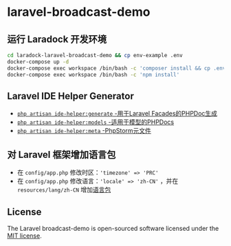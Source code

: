 # laravel-broadcast-demo

## 运行 Laradock 开发环境
```bash
cd laradock-laravel-broadcast-demo && cp env-example .env
docker-compose up -d
docker-compose exec workspace /bin/bash -c 'composer install && cp .env.example .env && php artisan key:generate'
docker-compose exec workspace /bin/bash -c 'npm install'
```

## Laravel IDE Helper Generator

- [`php artisan ide-helper:generate` -用于Laravel Facades的PHPDoc生成](https://github.com/barryvdh/laravel-ide-helper#automatic-phpdoc-generation-for-laravel-facades)
- [`php artisan ide-helper:models` -适用于模型的PHPDocs](https://github.com/barryvdh/laravel-ide-helper#automatic-PHPDocs-for-models)
- [`php artisan ide-helper:meta` -PhpStorm元文件](https://github.com/barryvdh/laravel-ide-helper#phpstorm-meta-for-container-instances)

## 对 Laravel 框架增加语言包
* 在 `config/app.php` 修改时区：`'timezone' => 'PRC'` 
* 在 `config/app.php` 修改语言：`'locale' => 'zh-CN'` ，并在 `resources/lang/zh-CN` 增加[语言包](https://github.com/Laravel-Lang/lang)


## License
The Laravel broadcast-demo is open-sourced software licensed under the [MIT license](https://opensource.org/licenses/MIT).

